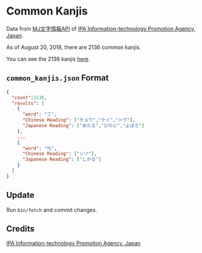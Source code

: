 # Common Kanjis

Data from [MJ文字情報API][mojikiban] of [IPA Information-technology Promotion Agency, Japan][ipa].

As of August 20, 2018, there are 2136 common kanjis.

You can see the 2136 kanjis [here](kanji.md).

## `common_kanjis.json` Format

```json
{
  "count":2136,
  "results": [
    {
      "word": "丁",
      "Chinese Reading": ["チョウ","テイ","トウ"],
      "Japanese Reading": ["あたる","ひのと","よぼろ"]
    },
    ...
    {
      "word": "𠮟",
      "Chinese Reading": ["シツ"],
      "Japanese Reading": ["しかる"]
    }
  ]
}
```

## Update

Run `bin/fetch` and commit changes.

## Credits

[IPA Information-technology Promotion Agency, Japan][ipa]


[mojikiban]: http://mojikiban.ipa.go.jp/mji
[ipa]: https://www.ipa.go.jp/index-e.html

